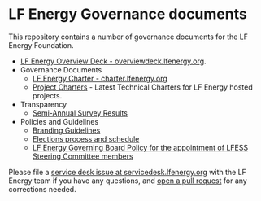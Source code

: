 # LF Energy Governance documents

This repository contains a number of governance documents for the LF Energy Foundation. 

- [LF Energy Overview Deck - overviewdeck.lfenergy.org](./overview_deck).
- Governance Documents
  - [LF Energy Charter - charter.lfenergy.org](https://charter.lfenergy.org)
  - [Project Charters](./project_charters) - Latest Technical Charters for LF Energy hosted projects.
- Transparency
  - [Semi-Annual Survey Results](./surveys)
- Policies and Guidelines
  - [Branding Guidelines](./BRANDING_GUIDELINES.md)
  - [Elections process and schedule](./elections.md)
  - [LF Energy Governing Board Policy for the appointment of LFESS Steering Committee members](./lfess-steering-committee-appointment-policy.md)

Please file a [service desk issue at servicedesk.lfenergy.org](https://servicedesk.lfenergy.org) with the LF Energy team if you have any questions, and [open a pull request](https://github.com/lfenergy/foundation/pulls) for any corrections needed.
